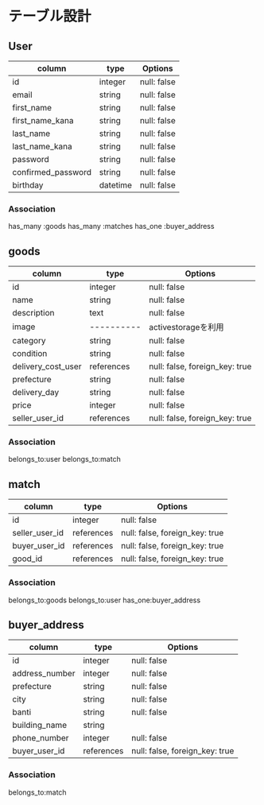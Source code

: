 # テーブル設計

## User

|column             |type    |Options                  |
|-------------------|--------|-------------------------|
|id                 |integer |null: false              |
|email              |string  |null: false              |
|first_name         |string  |null: false              |
|first_name_kana    |string  |null: false              |
|last_name          |string  |null: false              |
|last_name_kana     |string  |null: false              |
|password           |string  |null: false              |
|confirmed_password |string  |null: false              |
|birthday           |datetime|null: false              |

### Association
has_many :goods
has_many :matches
has_one :buyer_address

## goods

|column            |type           |Options                  |
|------------------|----------|------------------------------|
|id                |integer   |null: false                   |
|name              |string    |null: false                   |
|description       |text      |null: false                   |
|image             |----------|activestorageを利用            |
|category          |string    |null: false                   |
|condition         |string    |null: false                   |
|delivery_cost_user|references|null: false, foreign_key: true|
|prefecture        |string    |null: false                   |
|delivery_day      |string    |null: false                   |
|price             |integer   |null: false                   |
|seller_user_id    |references|null: false, foreign_key: true|

### Association
belongs_to:user
belongs_to:match

## match

|column        |type      |Options                       |
|--------------|----------|------------------------------|
|id            |integer   |null: false                   |
|seller_user_id|references|null: false, foreign_key: true|
|buyer_user_id |references|null: false, foreign_key: true|
|good_id       |references|null: false, foreign_key: true|

### Association
belongs_to:goods
belongs_to:user
has_one:buyer_address

## buyer_address

|column        |type      |Options                       |
|--------------|----------|------------------------------|
|id            |integer   |null: false                   |
|address_number|integer   |null: false                   |
|prefecture    |string    |null: false                   |
|city          |string    |null: false                   |
|banti         |string    |null: false                   |
|building_name |string    |                              |
|phone_number  |integer   |null: false                   |
|buyer_user_id |references|null: false, foreign_key: true|

### Association
belongs_to:match